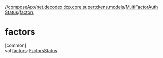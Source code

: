 //[composeApp](../../../index.md)/[net.decodex.dcp.core.supertokens.models](../index.md)/[MultiFactorAuthStatus](index.md)/[factors](factors.md)

# factors

[common]\
val [factors](factors.md): [FactorsStatus](../-factors-status/index.md)
